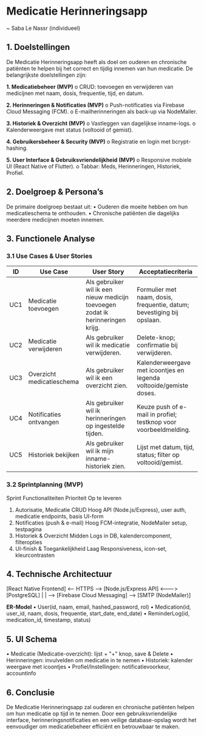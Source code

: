 # Medicatie Herinneringsapp
~ Saba Le Nassr (individueel)

## 1. Doelstellingen 
De Medicatie Herinneringsapp heeft als doel om ouderen en chronische patiënten te helpen bij het correct en tijdig innemen van hun medicatie. De belangrijkste doelstellingen zijn:

**1.	Medicatiebeheer (MVP)**
o	CRUD: toevoegen en verwijderen van medicijnen met naam, dosis, frequentie, tijd, en datum.

**2.	Herinneringen & Notificaties (MVP)**
o	Push-notificaties via Firebase Cloud Messaging (FCM).
o	E-mailherinneringen als back-up via NodeMailer.

**3.	Historiek & Overzicht (MVP)**
o	Vastleggen van dagelijkse inname-logs.
o	Kalenderweergave met status (voltooid of gemist).

**4.	Gebruikersbeheer & Security (MVP)**
o	Registratie en login met bcrypt-hashing.

**5.	User Interface & Gebruiksvriendelijkheid (MVP)**
o	Responsive mobiele UI (React Native of Flutter).
o	Tabbar: Meds, Herinneringen, Historiek, Profiel.



## 2. Doelgroep & Persona’s
De primaire doelgroep bestaat uit:
•	Ouderen die moeite hebben om hun medicatieschema te onthouden.
•	Chronische patiënten die dagelijks meerdere medicijnen moeten innemen.


## 3. Functionele Analyse

### 3.1 Use Cases & User Stories
|ID	|Use Case	|User Story	|Acceptatiecriteria|
|------|----------|--------------|------------------|
|UC1|	Medicatie toevoegen|Als gebruiker wil ik een nieuw medicijn toevoegen zodat ik herinneringen krijg.|Formulier met naam, dosis, frequentie, datum; bevestiging bij opslaan.|
|UC2|	Medicatie verwijderen|	Als gebruiker wil ik medicatie verwijderen.|	Delete-knop; confirmatie bij verwijderen.|
|UC3|	Overzicht medicatieschema|	Als gebruiker wil ik een overzicht zien.|	Kalenderweergave met icoontjes en legenda voltooide/gemiste doses.|
|UC4|	Notificaties ontvangen|	Als gebruiker wil ik herinneringen op ingestelde tijden.|	Keuze push of e-mail in profiel; testknop voor voorbeeldmelding.|
|UC5|	Historiek bekijken	|Als gebruiker wil ik mijn inname-historiek zien.	|Lijst met datum, tijd, status; filter op voltooid/gemist.|


### 3.2 Sprintplanning (MVP)
Sprint	Functionaliteiten	Prioriteit	Op te leveren
1. Autorisatie, Medicatie CRUD	Hoog	API (Node.js/Express), user auth, medicatie endpoints, basis UI-form
2. Notificaties (push & e-mail)	Hoog	FCM-integratie, NodeMailer setup, testpagina
3. Historiek & Overzicht	Midden	Logs in DB, kalendercomponent, filteropties
5. UI-finish & Toegankelijkheid	Laag	Responsiveness, icon-set, kleurcontrasten



## 4. Technische Architectuur
[React Native Frontend] <-- HTTPS --> [Node.js/Express API] <---> [PostgreSQL]
                                   |                             |
                                   --> [Firebase Cloud Messaging]
                                   --> [SMTP (NodeMailer)]

**ER-Model**
•	User(id, naam, email, hashed_password, rol)
•	Medication(id, user_id, naam, dosis, frequentie, start_date, end_date)
•	ReminderLog(id, medication_id, timestamp, status)

## 5. UI Schema
•	Medicatie (Medicatie-overzicht): lijst + "+" knop, save & Delete
•	Herinneringen: invulvelden om medicatie in te nemen
•	Historiek: kalender weergave met icoontjes
•	Profiel/Instellingen: notificatievoorkeur, accountinfo

## 6. Conclusie
De Medicatie Herinneringsapp zal ouderen en chronische patiënten helpen om hun medicatie op tijd in te nemen. Door een gebruiksvriendelijke interface, herinneringsnotificaties en een veilige database-opslag wordt het eenvoudiger om medicatiebeheer efficiënt en betrouwbaar te maken.

